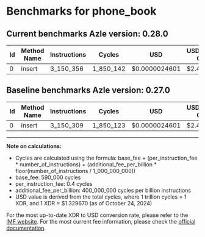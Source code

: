 # Benchmarks for phone_book

## Current benchmarks Azle version: 0.28.0

| Id  | Method Name | Instructions | Cycles    | USD           | USD/Million Calls | Change                       |
| --- | ----------- | ------------ | --------- | ------------- | ----------------- | ---------------------------- |
| 0   | insert      | 3_150_356    | 1_850_142 | $0.0000024601 | $2.46             | <font color="red">+47</font> |

## Baseline benchmarks Azle version: 0.27.0

| Id  | Method Name | Instructions | Cycles    | USD           | USD/Million Calls |
| --- | ----------- | ------------ | --------- | ------------- | ----------------- |
| 0   | insert      | 3_150_309    | 1_850_123 | $0.0000024601 | $2.46             |

---

**Note on calculations:**

- Cycles are calculated using the formula: base_fee + (per_instruction_fee \* number_of_instructions) + (additional_fee_per_billion \* floor(number_of_instructions / 1_000_000_000))
- base_fee: 590_000 cycles
- per_instruction_fee: 0.4 cycles
- additional_fee_per_billion: 400_000_000 cycles per billion instructions
- USD value is derived from the total cycles, where 1 trillion cycles = 1 XDR, and 1 XDR = $1.329670 (as of October 24, 2024)

For the most up-to-date XDR to USD conversion rate, please refer to the [IMF website](https://www.imf.org/external/np/fin/data/rms_sdrv.aspx).
For the most current fee information, please check the [official documentation](https://internetcomputer.org/docs/current/developer-docs/gas-cost#execution).
